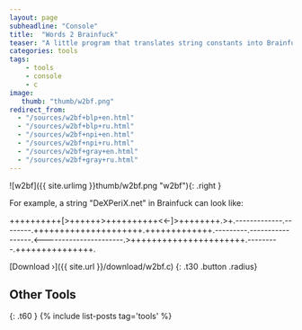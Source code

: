 ```yaml
---
layout: page
subheadline: "Console"
title:  "Words 2 Brainfuck"
teaser: "A little program that translates string constants into Brainfuck programming language."
categories: tools
tags:
    - tools
    - console
    - c
image:
   thumb: "thumb/w2bf.png"
redirect_from:
  - "/sources/w2bf+blp+en.html"
  - "/sources/w2bf+blp+ru.html"
  - "/sources/w2bf+npi+en.html"
  - "/sources/w2bf+npi+ru.html"
  - "/sources/w2bf+gray+en.html"
  - "/sources/w2bf+gray+ru.html"
---
```


![w2bf]({{ site.urlimg }}thumb/w2bf.png "w2bf"){: .right }

For example, a string "DeXPeriX.net" in Brainfuck can look like:

++++++++++[>++++++>++++++++++<<-]>++++++++.>+.-------------.--------.+++++++++++++++++++++.+++++++++++++.---------.-----------------.<----------------------.>++++++++++++++++++++++.---------.+++++++++++++++.

[Download ›]({{ site.url }}/download/w2bf.c)
{: .t30 .button .radius}


## Other Tools
{: .t60 }
{% include list-posts tag='tools' %}
